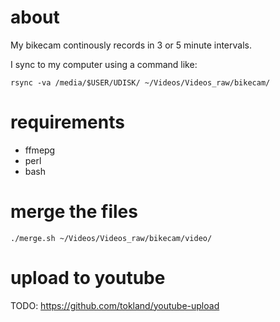 # about
My bikecam continously records in 3 or 5 minute intervals.

I sync to my computer using a command like:

```
rsync -va /media/$USER/UDISK/ ~/Videos/Videos_raw/bikecam/
```
# requirements
  - ffmepg
  - perl
  - bash
# merge the files

```
./merge.sh ~/Videos/Videos_raw/bikecam/video/
```

# upload to youtube
TODO: https://github.com/tokland/youtube-upload